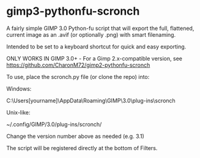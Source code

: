 # gimp3-pythonfu-scronch
A fairly simple GIMP 3.0 Python-fu script that will export the full, flattened, current image as an .avif (or optionally .png) with smart filenaming.


Intended to be set to a keyboard shortcut for quick and easy exporting.


ONLY WORKS IN GIMP 3.0+ - For a Gimp 2.x-compatible version, see https://github.com/CharonM72/gimp2-pythonfu-scronch


To use, place the scronch.py file (or clone the repo) into:

Windows:

C:\Users\[yourname]\AppData\Roaming\GIMP\3.0\plug-ins\scronch

Unix-like:

~/.config/GIMP/3.0/plug-ins/scronch/

Change the version number above as needed (e.g. 3.1)

The script will be registered directly at the bottom of Filters.
